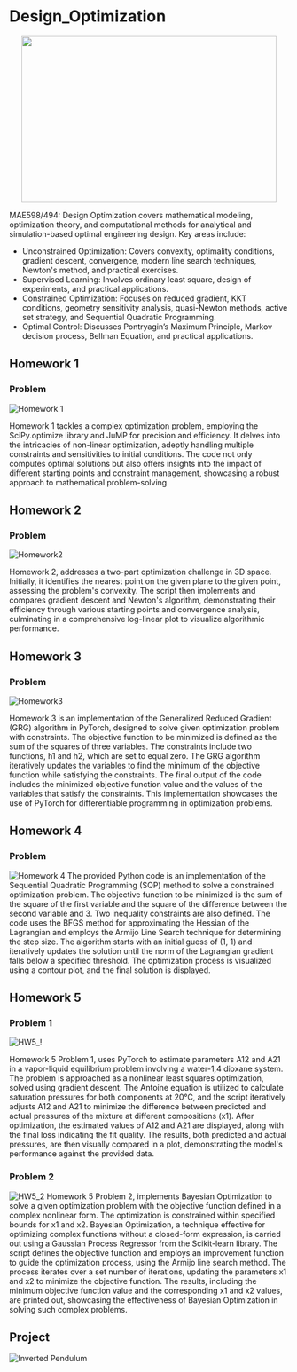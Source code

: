 # Design_Optimization
<p align="center">
  <img width="460" height="300" src="https://uploads-ssl.webflow.com/5fb8c7611599e6f11e4853cb/5ff438a09f57bd0e2fa6b8e2_optimiztaion%20pic.png">
</p>

MAE598/494: Design Optimization covers mathematical modeling, optimization theory, and computational methods for analytical and simulation-based optimal engineering design. Key areas include:

- Unconstrained Optimization: Covers convexity, optimality conditions, gradient descent, convergence, modern line search techniques, Newton's method, and practical exercises.
- Supervised Learning: Involves ordinary least square, design of experiments, and practical applications.
- Constrained Optimization: Focuses on reduced gradient, KKT conditions, geometry sensitivity analysis, quasi-Newton methods, active set strategy, and Sequential Quadratic Programming.
- Optimal Control: Discusses Pontryagin’s Maximum Principle, Markov decision process, Bellman Equation, and practical applications.

## Homework 1
### Problem 
![Homework 1](https://github.com/RishiDhavale/Design_Optimization/assets/117399836/71af39d2-e1c9-4e63-afb2-fcc42c8e6ce0)

Homework 1 tackles a complex optimization problem, employing the SciPy.optimize library and JuMP for precision and efficiency. It delves into the intricacies of non-linear optimization, adeptly handling multiple constraints and sensitivities to initial conditions. The code not only computes optimal solutions but also offers insights into the impact of different starting points and constraint management, showcasing a robust approach to mathematical problem-solving.

## Homework 2
### Problem 
![Homework2](https://github.com/RishiDhavale/Design_Optimization/assets/117399836/04fd2c81-09da-4316-bc1c-3c59bb59b65b)

Homework 2, addresses a two-part optimization challenge in 3D space. Initially, it identifies the nearest point on the given plane to the given point, assessing the problem's convexity. The script then implements and compares gradient descent and Newton's algorithm, demonstrating their efficiency through various starting points and convergence analysis, culminating in a comprehensive log-linear plot to visualize algorithmic performance.

## Homework 3
### Problem 
![Homework3](https://github.com/RishiDhavale/Design_Optimization/assets/117399836/50456c52-c337-4d9d-8e6b-5b9b37307026)

Homework 3 is an implementation of the Generalized Reduced Gradient (GRG) algorithm in PyTorch, designed to solve given optimization problem with constraints. The objective function to be minimized is defined as the sum of the squares of three variables. The constraints include two functions, h1 and h2, which are set to equal zero. The GRG algorithm iteratively updates the variables to find the minimum of the objective function while satisfying the constraints. The final output of the code includes the minimized objective function value and the values of the variables that satisfy the constraints. This implementation showcases the use of PyTorch for differentiable programming in optimization problems.

## Homework 4
### Problem 
![Homework 4](https://github.com/RishiDhavale/Design_Optimization/assets/117399836/64a8f20a-b695-45b9-9c38-8c310f6f96ba)
The provided Python code is an implementation of the Sequential Quadratic Programming (SQP) method to solve a constrained optimization problem. The objective function to be minimized is the sum of the square of the first variable and the square of the difference between the second variable and 3. Two inequality constraints are also defined. The code uses the BFGS method for approximating the Hessian of the Lagrangian and employs the Armijo Line Search technique for determining the step size. The algorithm starts with an initial guess of (1, 1) and iteratively updates the solution until the norm of the Lagrangian gradient falls below a specified threshold. The optimization process is visualized using a contour plot, and the final solution is displayed.

## Homework 5
### Problem 1
![HW5_!](https://github.com/RishiDhavale/Design_Optimization/assets/117399836/d89d36fe-2856-473b-ab88-1cbc91664c44)

Homework 5 Problem 1, uses PyTorch to estimate parameters A12 and A21 in a vapor-liquid equilibrium problem involving a water-1,4 dioxane system. The problem is approached as a nonlinear least squares optimization, solved using gradient descent. The Antoine equation is utilized to calculate saturation pressures for both components at 20°C, and the script iteratively adjusts A12 and A21 to minimize the difference between predicted and actual pressures of the mixture at different compositions (x1). After optimization, the estimated values of A12 and A21 are displayed, along with the final loss indicating the fit quality. The results, both predicted and actual pressures, are then visually compared in a plot, demonstrating the model's performance against the provided data.

### Problem 2
![HW5_2](https://github.com/RishiDhavale/Design_Optimization/assets/117399836/fed46526-ff93-4292-8389-bb0131206988)
Homework 5 Problem 2, implements Bayesian Optimization to solve a given optimization problem with the objective function defined in a complex nonlinear form. The optimization is constrained within specified bounds for x1 and x2. Bayesian Optimization, a technique effective for optimizing complex functions without a closed-form expression, is carried out using a Gaussian Process Regressor from the Scikit-learn library. The script defines the objective function and employs an improvement function to guide the optimization process, using the Armijo line search method. The process iterates over a set number of iterations, updating the parameters x1 and x2 to minimize the objective function. The results, including the minimum objective function value and the corresponding x1 and x2 values, are printed out, showcasing the effectiveness of Bayesian Optimization in solving such complex problems.

## Project 
![Inverted Pendulum](https://github.com/RishiDhavale/Design_Optimization/assets/117399836/49ed5f2b-e345-40e3-b1b8-22c718e04de8)

